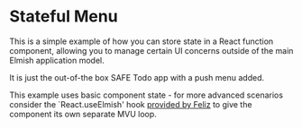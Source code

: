 # Stateful Menu

This is a simple example of how you can store state in a React function component, allowing you to manage certain UI concerns outside of the main Elmish application model.

It is just the out-of-the box SAFE Todo app with a push menu added.

This example uses basic component state - for more advanced scenarios consider the `React.useElmish' hook [provided by Feliz](https://zaid-ajaj.github.io/Feliz/#/Hooks/UseElmish) to give the component its own separate MVU loop.
